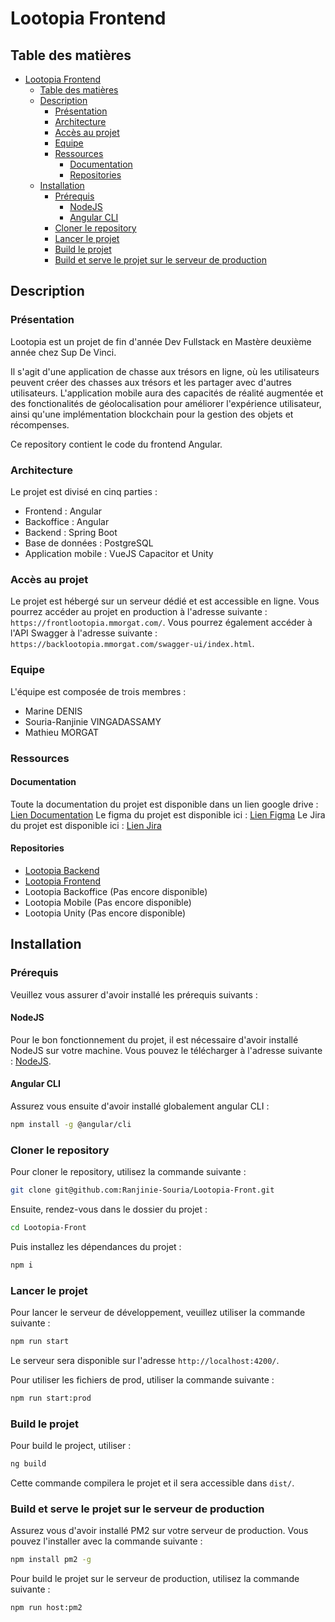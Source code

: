 # Lootopia Frontend

## Table des matières

- [Lootopia Frontend](#lootopia-frontend)
  - [Table des matières](#table-des-matières)
  - [Description](#description)
    - [Présentation](#présentation)
    - [Architecture](#architecture)
    - [Accès au projet](#accès-au-projet)
    - [Equipe](#equipe)
    - [Ressources](#ressources)
      - [Documentation](#documentation)
      - [Repositories](#repositories)
  - [Installation](#installation)
    - [Prérequis](#prérequis)
      - [NodeJS](#nodejs)
      - [Angular CLI](#angular-cli)
    - [Cloner le repository](#cloner-le-repository)
    - [Lancer le projet](#lancer-le-projet)
    - [Build le projet](#build-le-projet)
    - [Build et serve le projet sur le serveur de production](#build-et-serve-le-projet-sur-le-serveur-de-production)

## Description

### Présentation

Lootopia est un projet de fin d'année Dev Fullstack en Mastère deuxième année chez Sup De Vinci.

Il s'agit d'une application de chasse aux trésors en ligne, où les utilisateurs peuvent créer des chasses aux trésors et les partager avec d'autres utilisateurs. L'application mobile aura des capacités de réalité augmentée et des fonctionalités de géolocalisation pour améliorer l'expérience utilisateur, ainsi qu'une implémentation blockchain pour la gestion des objets et récompenses.

Ce repository contient le code du frontend Angular.

### Architecture

Le projet est divisé en cinq parties :

- Frontend : Angular
- Backoffice : Angular
- Backend : Spring Boot
- Base de données : PostgreSQL
- Application mobile : VueJS Capacitor et Unity

### Accès au projet

Le projet est hébergé sur un serveur dédié et est accessible en ligne.
Vous pourrez accéder au projet en production à l'adresse suivante : `https://frontlootopia.mmorgat.com/`.
Vous pourrez également accéder à l'API Swagger à l'adresse suivante : `https://backlootopia.mmorgat.com/swagger-ui/index.html`.

### Equipe

L'équipe est composée de trois membres :

- Marine DENIS
- Souria-Ranjinie VINGADASSAMY
- Mathieu MORGAT

### Ressources

#### Documentation

Toute la documentation du projet est disponible dans un lien google drive : [Lien Documentation](https://drive.google.com/drive/folders/1xVQSaZSVBe1W5JTZcPoeeWkb2J60bivi)
Le figma du projet est disponible ici : [Lien Figma](https://www.figma.com/design/Ys6iaz1fY7wc9lTWZg9ZFK/Desktop?node-id=0-1&p=f&t=I0IknLldpDfRH6vj-0)
Le Jira du projet est disponible ici : [Lien Jira](https://lootopiaa.atlassian.net/jira/software/projects/LOO/boards/1)

#### Repositories

- [Lootopia Backend](https://github.com/DenisMarine/lootopia)
- [Lootopia Frontend](https://github.com/Ranjinie-Souria/Lootopia-Front)
- Lootopia Backoffice (Pas encore disponible)
- Lootopia Mobile (Pas encore disponible)
- Lootopia Unity (Pas encore disponible)

## Installation

### Prérequis

Veuillez vous assurer d'avoir installé les prérequis suivants :

#### NodeJS

Pour le bon fonctionnement du projet, il est nécessaire d'avoir installé NodeJS sur votre machine. Vous pouvez le télécharger à l'adresse suivante : [NodeJS](https://nodejs.org/en/download/).

#### Angular CLI

Assurez vous ensuite d'avoir installé globalement angular CLI :

```bash
npm install -g @angular/cli
```

### Cloner le repository

Pour cloner le repository, utilisez la commande suivante :

```bash
git clone git@github.com:Ranjinie-Souria/Lootopia-Front.git
```

Ensuite, rendez-vous dans le dossier du projet :

```bash
cd Lootopia-Front
```

Puis installez les dépendances du projet :

```bash
npm i
```

### Lancer le projet

Pour lancer le serveur de développement, veuillez utiliser la commande suivante :

```bash
npm run start
```

Le serveur sera disponible sur l'adresse `http://localhost:4200/`.

Pour utiliser les fichiers de prod, utiliser la commande suivante :

```bash
npm run start:prod
```

### Build le projet

Pour build le project, utiliser :

```bash
ng build
```

Cette commande compilera le projet et il sera accessible dans `dist/`.

### Build et serve le projet sur le serveur de production

Assurez vous d'avoir installé PM2 sur votre serveur de production. Vous pouvez l'installer avec la commande suivante :

```bash
npm install pm2 -g
```

Pour build le projet sur le serveur de production, utilisez la commande suivante :

```bash
npm run host:pm2
```
